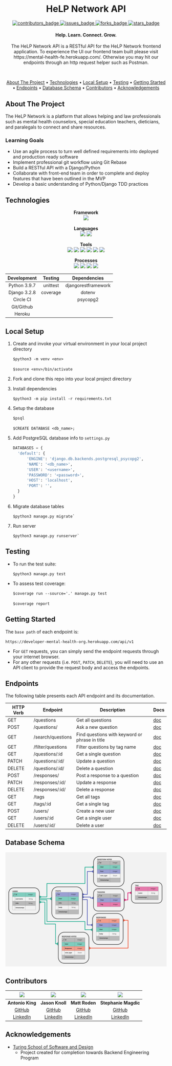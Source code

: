 <h1 align="center">HeLP Network API</h1>

<p align="center">
  <a href="https://github.com/marlitas/rails_engine/graphs/contributors">
    <img src="https://img.shields.io/github/contributors/mental-health-org/mental_health_be?style=for-the-badge" alt="contributors_badge">
  </a>
  <a href="https://github.com/marlitas/rails_engine/issues">
    <img src="https://img.shields.io/github/issues/mental-health-org/mental_health_be?style=for-the-badge" alt="issues_badge">
  </a>
  <a href="https://github.com/marlitas/rails_engine/network/members">
    <img src="https://img.shields.io/github/forks/mental-health-org/mental_health_be?style=for-the-badge" alt="forks_badge">
  </a>
  <a href="https://github.com/marlitas/rails_engine/stargazers">
    <img src="https://img.shields.io/github/stars/mental-health-org/mental_health_be?style=for-the-badge" alt="stars_badge">
  </a>
</p>

<h4 align="center">Help. Learn. Connect. Grow.</h4>

<p align="center">
The HeLP Network API is a RESTful API for the HeLP Network frontend application. To experience the UI our frontend team built please visit https://mental-health-fe.herokuapp.com/. Otherwise you may hit our endpoints through an http request helper such as Postman.
</p><br>

<p align="center">
  <a href="#about-the-project">About The Project</a> •
  <a href="#technologies">Technologies</a> •
  <a href="#local-setup">Local Setup</a> •
  <a href="#testing">Testing</a> •
  <a href="#getting-started">Getting Started</a> •
  <a href="#endpoints">Endpoints</a> •
  <a href="#database-schema">Database Schema</a> •
  <a href="#contributors">Contributors</a> •
  <a href="#acknowledgements">Acknowledgements</a>
</p>


## About The Project

The HeLP Network is a platform that allows helping and law professionals such as mental health counselors, special education teachers, dieticians, and paralegals to connect and share resources.

### Learning Goals

* Use an agile process to turn well defined requirements into deployed and production ready software
* Implement professional git workflow using Git Rebase
* Build a RESTful API with a Django/Python
* Collaborate with front-end team in order to complete and deploy features that have been outlined in the MVP
* Develop a basic understanding of Python/Django TDD practices


## Technologies

<p align="center">
  <b>Framework</b><br>
  <img src="https://img.shields.io/badge/Django-092E20?style=for-the-badge&logo=django&logoColor=white" />
</p>

<p align="center">
  <b>Languages</b><br>
  <img src="https://img.shields.io/badge/Python-14354C?style=for-the-badge&logo=python&logoColor=white" />
  <img src="https://img.shields.io/badge/SQL-4169E1.svg?style=for-the-badge&logo=SQL&logoColor=white" />
</p>

<p align="center">
  <b>Tools</b><br>
  <img src="https://img.shields.io/badge/Atom-66595C.svg?&style=for-the-badge&logo=atom&logoColor=white" />  
  <img src="https://img.shields.io/badge/git-F05032.svg?&style=for-the-badge&logo=git&logoColor=white" />
  <img src="https://img.shields.io/badge/GitHub-181717.svg?&style=for-the-badge&logo=github&logoColor=white" />
  <img src="https://img.shields.io/badge/Heroku-430098.svg?&style=for-the-badge&logo=heroku&logoColor=white" />
  <img src="https://img.shields.io/badge/PostgreSQL-4169E1.svg?&style=for-the-badge&logo=postgresql&logoColor=white" />
  <img src="https://img.shields.io/badge/Slack-4A154B?style=for-the-badge&logo=slack&logoColor=white" />
</p>

<p align="center">
  <b>Processes</b><br>
  <img src="https://img.shields.io/badge/OOP-b81818.svg?&style=for-the-badge&logo=OOP&logoColor=white" />
  <img src="https://img.shields.io/badge/TDD-b87818.svg?&style=for-the-badge&logo=TDD&logoColor=white" />
  <img src="https://img.shields.io/badge/MVC-b8b018.svg?&style=for-the-badge&logo=MVC&logoColor=white" />
  <img src="https://img.shields.io/badge/REST-33b818.svg?&style=for-the-badge&logo=REST&logoColor=white" />  
</p>

<div align="center">

| Development | Testing       | Dependencies          |
|:-----------:|:-------------:|:---------------------:|
| Python 3.9.7| unittest      | djangorestframework   |
| Django 3.2.8| coverage      | dotenv                |
| Circle CI   |               | psycopg2              |
| Git/Github  |               |                       |
| Heroku      |               |                       |

</div>


## Local Setup

1. Create and invoke your virtual environment in your local project directory
   ```
   $python3 -m venv <env>

   $source <env>/bin/activate
   ```

2. Fork and clone this repo into your local project directory

4. Install dependencies
   ```
   $python3 -m pip install -r requirements.txt
   ```

5. Setup the database
   ```
   $psql

   $CREATE DATABASE <db_name>;
   ```

6. Add PostgreSQL database info to `settings.py`
   ```py
   DATABASES = {
     'default': {
         'ENGINE': 'django.db.backends.postgresql_psycopg2',
         'NAME': '<db_name>',
         'USER': '<username>',
         'PASSWORD': '<password>',
         'HOST': 'localhost',
         'PORT': '',
     }
   }
   ```

7. Migrate database tables
   ```
   $python3 manage.py migrate`
   ```

8. Run server
   ```
   $python3 manage.py runserver`
   ```

## Testing

- To run the test suite:
  ```
  $python3 manage.py test
  ```

- To assess test coverage:
  ```
  $coverage run --source='.' manage.py test

  $coverage report
  ```

## Getting Started

The `base path` of each endpoint is:

```
https://developer-mental-health-org.herokuapp.com/api/v1
```

- For `GET` requests, you can simply send the endpoint requests through your internet browser.  
- For any other requests (i.e. `POST`, `PATCH`, `DELETE`), you will need to use an API client to provide the request body and access the endpoints.

## Endpoints

The following table presents each API endpoint and its documentation.  

HTTP Verb | Endpoint          | Description                                    | Docs
----------|-------------------|------------------------------------------------|------
GET       | /questions        | Get all questions                              | [doc](./docs/questions_endpoint.md)
POST      | /questions/       | Ask a new question                             | [doc](./docs/questions_endpoint.md)
GET       | /search/questions | Find questions with keyword or phrase in title | [doc](./docs/questions_endpoint.md)
GET       | /filter/questions | Filter questions by tag name                   | [doc](./docs/questions_endpoint.md)
GET       | /questions/:id    | Get a single question                          | [doc](./docs/questions_endpoint.md)
PATCH     | /questions/:id/   | Update a question                              | [doc](./docs/questions_endpoint.md)
DELETE    | /questions/:id/   | Delete a question                              | [doc](./docs/questions_endpoint.md)
POST      | /responses/       | Post a response to a question                  | [doc](./docs/responses_endpoint.md)
PATCH     | /responses/:id/   | Update a response                              | [doc](./docs/responses_endpoint.md)
DELETE    | /responses/:id/   | Delete a response                              | [doc](./docs/responses_endpoint.md)
GET       | /tags             | Get all tags                                   | [doc](./docs/tags_endpoint.md)
GET       | /tags/:id         | Get a single tag                               | [doc](./docs/tags_endpoint.md)
POST      | /users/           | Create a new user                              | [doc](./docs/users_endpoint.md)
GET       | /users/:id        | Get a single user                              | [doc](./docs/users_endpoint.md)
DELETE    | /users/:id/       | Delete a user                                  | [doc](./docs/users_endpoint.md)


## Database Schema
![HeLP Network Database Schema](/storage/images/schema.png)


## Contributors

<center>

![](https://avatars.githubusercontent.com/u/81713591?s=150)  | ![](https://avatars.githubusercontent.com/u/78898641?s=150) | ![](https://avatars.githubusercontent.com/u/77070949?s=150) | ![](https://avatars.githubusercontent.com/u/60903966?s=150)
 :--:    |  :--:   | :--:    |  :--:
 **Antonio King** | **Jason Knoll** | **Matt Roden** | **Stephanie Magdic**
 [GitHub](https://github.com/antoniojking)  | [GitHub](https://github.com/JasonPKnoll) | [GitHub](https://github.com/Matt-Roden) | [GitHub](https://github.com/stephaniemagdic)
 [LinkedIn](https://www.linkedin.com/in/antoniojking/)| [LinkedIn](https://www.linkedin.com/in/jason-p-knoll/) | [LinkedIn](https://www.linkedin.com/in/matt-roden-35bb3413b/) | [LinkedIn](https://www.linkedin.com/in/stephaniemagdic/)

</center>

## Acknowledgements

* [Turing School of Software and Design](https://turing.edu/)
  - Project created for completion towards Backend Engineering Program
